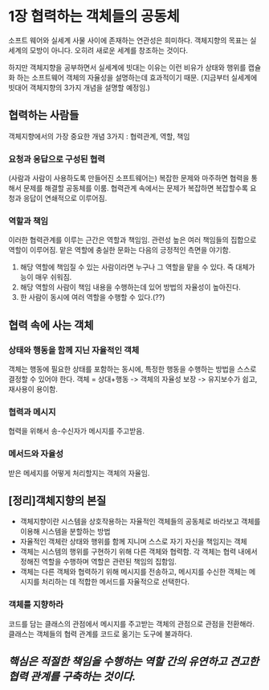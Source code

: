 # 1장 협력하는 객체들의 공동체

소프트 웨어와 실세계 사물 사이에 존재하는 연관성은 희미하다.
객체지향의 목표는 실세계의 모방이 아니다. 오히려 새로운 세계를 창조하는 것이다. 

하지만 객체지향을 공부하면서 실세계에 빗대는 이유는 이런 비유가 상태와 행위를 캡슐화 하는 소프트웨어 객체의 자율성을 설명하는데 효과적이기 때문.
(지금부터 실세계에 빗대어 객체지향의 3가지 개념을 설명할 예정임.)

## 협력하는 사람들
객체지향에서의 가장 중요한 개념 3가지 : 협력관계, 역할, 책임

### 요청과 응답으로 구성된 협력
(사람과 사람이 사용하도록 만들어진 소프트웨어는) 복잡한 문제와 마주하면 협력을 통해서 문제를 해결할 공동체를 이룸. 
협력관계 속에서는 문제가 복잡하면 복잡할수록 요청과 응답이 연쇄적으로 이루어짐.  

### 역할과 책임
이러한 협력관계를 이루는 근간은 역할과 책임임.
관련성 높은 여러 책임들의 집합으로 역할이 이루어짐.
맡은 역할에 충실한 문화는 다음의 긍정적인 측면을 야기함.

1. 해당 역할에 책임질 수 있는 사람이라면 누구나 그 역할을 맡을 수 있다. 즉 대체가능이 매우 쉬워짐.
2. 해당 역할의 사람이 책임 내용을 수행하는데 있어 방법의 자율성이 높아진다. 
3. 한 사람이 동시에 여러 역할을 수행할 수 있다.(??)


## 협력 속에 사는 객체

### 상태와 행동을 함께 지닌 자율적인 객체
객체는 행동에 필요한 상태를 포함하는 동시에, 특정한 행동을 수행하는 방법을 스스로 결정할 수 있어야 한다. 
객체 = 상대+행동 -> 객체의 자율성 보장 -> 유지보수가 쉽고, 재사용이 용이함.

### 협력과 메시지
협력을 위해서 송-수신자가 메시지를 주고받음. 

### 메서드와 자율성
받은 메세지를 어떻게 처리할지는 객체의 자율임.

## [정리]객체지향의 본질
- 객체지향이란 시스템을 상호작용하는 자율적인 객체들의 공동체로 바라보고 객체를 이용해 시스템을 분할하는 방법
- 자율적인 객체란 상태와 행위를 함께 지니며 스스로 자기 자신을 책임지는 객체
- 객체는 시스템의 행위를 구현하기 위해 다른 객체와 협력함. 각 객체는 협력 내에서 정해진 역할을 수행하며 역할은 관련된 책임의 집함임.
- 객체는 다른 객체와 협력하기 위해 메시지를 전송하고, 메시지를 수신한 객체는 메시지를 처리하는 데 적합한 메서드를 자율적으로 선택한다. 
 
### 객체를 지향하라
코드를 담는 클래스의 관점에서
메시지를 주고받는 객체의 관점으로 관점을 전환해라. 
클래스는 객체들의 협력 관계를 코드로 옮기는 도구에 불과하다. 
## _**핵심은 적절한 책임을 수행하는 역할 간의 유연하고 견고한 협력 관계를 구축하는 것이다.**_

